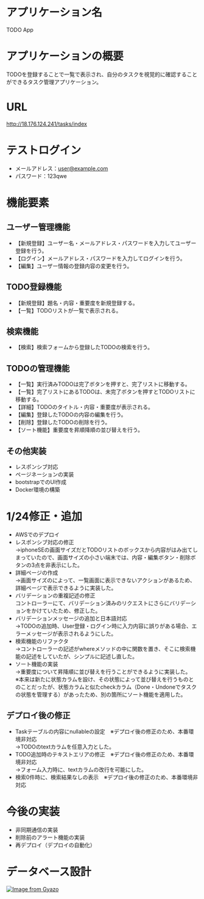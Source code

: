 # アプリケーション名
TODO App

# アプリケーションの概要
TODOを登録することで一覧で表示され、自分のタスクを視覚的に確認することができるタスク管理アプリケーション。

# URL
http://18.176.124.241/tasks/index

# テストログイン
- メールアドレス：user@example.com
- パスワード：123qwe

# 機能要素
## ユーザー管理機能
- 【新規登録】ユーザー名・メールアドレス・パスワードを入力してユーザー登録を行う。
- 【ログイン】メールアドレス・パスワードを入力してログインを行う。
- 【編集】ユーザー情報の登録内容の変更を行う。

## TODO登録機能
- 【新規登録】題名・内容・重要度を新規登録する。
- 【一覧】TODOリストが一覧で表示される。

## 検索機能
- 【検索】検索フォームから登録したTODOの検索を行う。

## TODOの管理機能
- 【一覧】実行済みTODOは完了ボタンを押すと、完了リストに移動する。
- 【一覧】完了リストにあるTODOは、未完了ボタンを押すとTODOリストに移動する。
- 【詳細】TODOのタイトル・内容・重要度が表示される。
- 【編集】登録したTODOの内容の編集を行う。
- 【削除】登録したTODOの削除を行う。
- 【ソート機能】重要度を昇順降順の並び替えを行う。

## その他実装
- レスポンシブ対応
- ページネーションの実装
- bootstrapでのUI作成
- Docker環境の構築

# 1/24修正・追加
- AWSでのデプロイ<br>
- レスポンシブ対応の修正<br>
  →iphoneSEの画面サイズだとTODOリストのボックスから内容がはみ出てしまっていたので、画面サイズの小さい端末では、内容・編集ボタン・削除ボタンの3点を非表示にした。<br>
- 詳細ページの作成<br>
  →画面サイズのによって、一覧画面に表示できないアクションがあるため、詳細ページで表示できるように実装した。<br>
- バリデーションの重複記述の修正<br>
  コントローラーにて、バリデーション済みのリクエストにさらにバリデーションをかけていたため、修正した。<br>
- バリデーションメッセージの追加と日本語対応<br>
  →TODOの追加時、User登録・ログイン時に入力内容に誤りがある場合、エラーメッセージが表示されるようにした。<br>
- 検索機能のリファクタ<br>
  →コントローラーの記述がwhereメソッドの中に関数を置き、そこに検索機能の記述をしていたが、シンプルに記述し直した。<br>
- ソート機能の実装<br>
  →重要度について昇降順に並び替えを行うことができるように実装した。<br>
  ※本来は新たに状態カラムを設け、その状態によって並び替えを行うものとのことだったが、状態カラムと似たcheckカラム（Done・Undoneでタスクの状態を管理する）があったため、別の箇所にソート機能を適用した。<br>

## デプロイ後の修正
- Taskテーブルの内容にnullableの設定　※デプロイ後の修正のため、本番環境非対応<br>
  →TODOのtextカラムを任意入力とした。<br>
- TODO追加時のテキストエリアの修正　※デプロイ後の修正のため、本番環境非対応<br>
  →フォーム入力時に、textカラムの改行を可能にした。<br>
- 検索0件時に、検索結果なしの表示　※デプロイ後の修正のため、本番環境非対応<br>

# 今後の実装
- 非同期通信の実装
- 削除前のアラート機能の実装
- 再デプロイ（デプロイの自動化）

# データベース設計
[![Image from Gyazo](https://i.gyazo.com/57d25402b42abdba7e1e9746880b78a1.png)](https://gyazo.com/57d25402b42abdba7e1e9746880b78a1)
